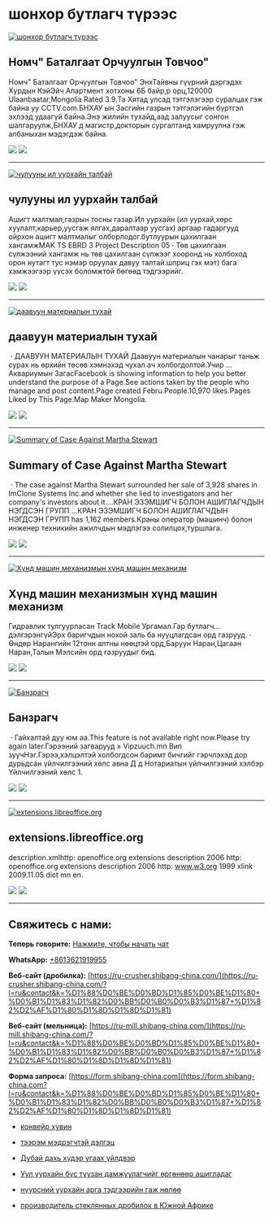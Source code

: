# шонхор бутлагч түрээс

<a href="https://swt.shibang-china.com/?l=ru&img&k=%D1%88%D0%BE%D0%BD%D1%85%D0%BE%D1%80+%D0%B1%D1%83%D1%82%D0%BB%D0%B0%D0%B3%D1%87+%D1%82%D2%AF%D1%80%D1%8D%D1%8D%D1%81" target="_blank">![шонхор бутлагч түрээс](http://static.shibang-china.com/all-800x300/439.jpg)</a>

## Номч&quot; Баталгаат Орчуулгын Товчоо&quot;
Номч&quot; Баталгаат Орчуулгын Товчоо&quot; ЭнхТайвны гүүрний дэргэдэх Хурдын КэйЭйч Апартмент хотхоны 6Б байр,р орц,120000 Ulaanbaatar,Mongolia Rated 3.9.Та Хятад улсад тэтгэлэгээр суралцах гэж байна уу CCTV.com.БНХАУ ын Засгийн газрын тэтгэлэгийн бүртгэл эхлээд удаагүй байна.Энэ жилийн тухайд,аад залуусыг сонгон шалгаруулж,БНХАУ д магистр,докторын сургалтанд хамруулна гэж албаныхан мэдэгдэж байна.


<a href="https://whatsapp.shibangsoft.com/WhatsApp.php" target="_blank" title="WhatsApp">![](http://static.shibang-china.com/icon/whatsapp.png)</a> <a href="https://swt.shibang-china.com/?l=ru&icon&k=%D1%88%D0%BE%D0%BD%D1%85%D0%BE%D1%80+%D0%B1%D1%83%D1%82%D0%BB%D0%B0%D0%B3%D1%87+%D1%82%D2%AF%D1%80%D1%8D%D1%8D%D1%81" target="_blank">![](http://static.shibang-china.com/icon/chat-ru.png)</a>

---

<a href="https://swt.shibang-china.com/?l=ru&img&k=%D1%88%D0%BE%D0%BD%D1%85%D0%BE%D1%80+%D0%B1%D1%83%D1%82%D0%BB%D0%B0%D0%B3%D1%87+%D1%82%D2%AF%D1%80%D1%8D%D1%8D%D1%81" target="_blank">![чулууны ил уурхайн талбай](http://static.shibang-china.com/all-800x300/1250.jpg)</a>

## чулууны ил уурхайн талбай
Ашигт малтмал,газрын тосны газар.Ил уурхайн (ил уурхай,хөрс хуулалт,карьер,уусгаж ялгах,даралтаар уусгах) аргаар гадаргууд ойрхон ашигт малтмалыг олборлодог.бутлуурын цахилгаан хангамжMAK TS EBRD 3 Project Description 05 &#183; Төв цахилгаан сүлжээний хангамж нь төв цахилгаан сүлжээг хооронд нь холбоход орон нутагт тус нэмэр оруулах давуу талтай.шприц гэх мэт) бага хэмжээгээр үүсэх боломжтой бөгөөд тэдгээрийг.


<a href="https://whatsapp.shibangsoft.com/WhatsApp.php" target="_blank" title="WhatsApp">![](http://static.shibang-china.com/icon/whatsapp.png)</a> <a href="https://swt.shibang-china.com/?l=ru&icon&k=%D1%88%D0%BE%D0%BD%D1%85%D0%BE%D1%80+%D0%B1%D1%83%D1%82%D0%BB%D0%B0%D0%B3%D1%87+%D1%82%D2%AF%D1%80%D1%8D%D1%8D%D1%81" target="_blank">![](http://static.shibang-china.com/icon/chat-ru.png)</a>

---

<a href="https://swt.shibang-china.com/?l=ru&img&k=%D1%88%D0%BE%D0%BD%D1%85%D0%BE%D1%80+%D0%B1%D1%83%D1%82%D0%BB%D0%B0%D0%B3%D1%87+%D1%82%D2%AF%D1%80%D1%8D%D1%8D%D1%81" target="_blank">![даавуун материалын тухай](http://static.shibang-china.com/all-800x300/902.jpg)</a>

## даавуун материалын тухай
&nbsp;&#0183;&#32;ДААВУУН МАТЕРИАЛЫН ТУХАЙ Даавуун материалын чанарыг таньж сурах нь өрхийн төсөв хэмнэхэд чухал ач холбогдолтой.Учир …Аквариумын ЗагасFacebook is showing information to help you better understand the purpose of a Page.See actions taken by the people who manage and post content.Page created Febru.People.10,970 likes.Pages Liked by This Page.Map Maker Mongolia.


<a href="https://whatsapp.shibangsoft.com/WhatsApp.php" target="_blank" title="WhatsApp">![](http://static.shibang-china.com/icon/whatsapp.png)</a> <a href="https://swt.shibang-china.com/?l=ru&icon&k=%D1%88%D0%BE%D0%BD%D1%85%D0%BE%D1%80+%D0%B1%D1%83%D1%82%D0%BB%D0%B0%D0%B3%D1%87+%D1%82%D2%AF%D1%80%D1%8D%D1%8D%D1%81" target="_blank">![](http://static.shibang-china.com/icon/chat-ru.png)</a>

---

<a href="https://swt.shibang-china.com/?l=ru&img&k=%D1%88%D0%BE%D0%BD%D1%85%D0%BE%D1%80+%D0%B1%D1%83%D1%82%D0%BB%D0%B0%D0%B3%D1%87+%D1%82%D2%AF%D1%80%D1%8D%D1%8D%D1%81" target="_blank">![Summary of Case Against Martha Stewart](http://static.shibang-china.com/all-800x300/114.jpg)</a>

## Summary of Case Against Martha Stewart
&nbsp;&#0183;&#32;The case against Martha Stewart surrounded her sale of 3,928 shares in ImClone Systems Inc.and whether she lied to investigators and her company's investors about it.…КРАН ЭЗЭМШИГЧ БОЛОН АШИГЛАГЧДЫН НЭГДСЭН ГРУПП …КРАН ЭЗЭМШИГЧ БОЛОН АШИГЛАГЧДЫН НЭГДСЭН ГРУПП has 1,162 members.Краны оператор (машинч) болон инженер техникийн ажилчдын мэдлэгээ солилцох,туршлага.


<a href="https://whatsapp.shibangsoft.com/WhatsApp.php" target="_blank" title="WhatsApp">![](http://static.shibang-china.com/icon/whatsapp.png)</a> <a href="https://swt.shibang-china.com/?l=ru&icon&k=%D1%88%D0%BE%D0%BD%D1%85%D0%BE%D1%80+%D0%B1%D1%83%D1%82%D0%BB%D0%B0%D0%B3%D1%87+%D1%82%D2%AF%D1%80%D1%8D%D1%8D%D1%81" target="_blank">![](http://static.shibang-china.com/icon/chat-ru.png)</a>

---

<a href="https://swt.shibang-china.com/?l=ru&img&k=%D1%88%D0%BE%D0%BD%D1%85%D0%BE%D1%80+%D0%B1%D1%83%D1%82%D0%BB%D0%B0%D0%B3%D1%87+%D1%82%D2%AF%D1%80%D1%8D%D1%8D%D1%81" target="_blank">![Хүнд машин механизмын хүнд машин механизм](http://static.shibang-china.com/all-800x300/564.jpg)</a>

## Хүнд машин механизмын хүнд машин механизм
Гидравлик тулгуурласан Track Mobile Ургамал.Гар бутлагч… дэлгэрэнгүйЭрх баригчдын нохой заль ба нууцлагдсан орд газрууд.&nbsp;&#0183;&#32;Өндөр Нарангийн 12тонн алтны нөөцтэй орд,Баруун Наран,Цагаан Наран,Талын Мэлсийн орд газруудыг бид.


<a href="https://whatsapp.shibangsoft.com/WhatsApp.php" target="_blank" title="WhatsApp">![](http://static.shibang-china.com/icon/whatsapp.png)</a> <a href="https://swt.shibang-china.com/?l=ru&icon&k=%D1%88%D0%BE%D0%BD%D1%85%D0%BE%D1%80+%D0%B1%D1%83%D1%82%D0%BB%D0%B0%D0%B3%D1%87+%D1%82%D2%AF%D1%80%D1%8D%D1%8D%D1%81" target="_blank">![](http://static.shibang-china.com/icon/chat-ru.png)</a>

---

<a href="https://swt.shibang-china.com/?l=ru&img&k=%D1%88%D0%BE%D0%BD%D1%85%D0%BE%D1%80+%D0%B1%D1%83%D1%82%D0%BB%D0%B0%D0%B3%D1%87+%D1%82%D2%AF%D1%80%D1%8D%D1%8D%D1%81" target="_blank">![Банзрагч](http://static.shibang-china.com/all-800x300/1475.jpg)</a>

## Банзрагч
&nbsp;&#0183;&#32;Гайхалтай дуу юм аа.This feature is not available right now.Please try again later.Гэрээний загварууд &#187; Vipzuuch.mn Вип зуучНэг.Гэрээ,хэлцэлтэй холбогдсон баримт бичгийг гэрчлэхэд дор дурьдсан үйлчилгээний хөлс авна Д д Нотариатын үйлчилгээний хэлбэр Үйлчилгээний хөлс 1.


<a href="https://whatsapp.shibangsoft.com/WhatsApp.php" target="_blank" title="WhatsApp">![](http://static.shibang-china.com/icon/whatsapp.png)</a> <a href="https://swt.shibang-china.com/?l=ru&icon&k=%D1%88%D0%BE%D0%BD%D1%85%D0%BE%D1%80+%D0%B1%D1%83%D1%82%D0%BB%D0%B0%D0%B3%D1%87+%D1%82%D2%AF%D1%80%D1%8D%D1%8D%D1%81" target="_blank">![](http://static.shibang-china.com/icon/chat-ru.png)</a>

---

<a href="https://swt.shibang-china.com/?l=ru&img&k=%D1%88%D0%BE%D0%BD%D1%85%D0%BE%D1%80+%D0%B1%D1%83%D1%82%D0%BB%D0%B0%D0%B3%D1%87+%D1%82%D2%AF%D1%80%D1%8D%D1%8D%D1%81" target="_blank">![extensions.libreoffice.org](http://static.shibang-china.com/all-800x300/275.jpg)</a>

## extensions.libreoffice.org
description.xmlhttp: openoffice.org extensions description 2006 http: openoffice.org extensions description 2006 http: www.w3.org 1999 xlink 2009.11.05 dict mn en.

<a href="https://whatsapp.shibangsoft.com/WhatsApp.php" target="_blank" title="WhatsApp">![](http://static.shibang-china.com/icon/whatsapp.png)</a> <a href="https://swt.shibang-china.com/?l=ru&icon&k=%D1%88%D0%BE%D0%BD%D1%85%D0%BE%D1%80+%D0%B1%D1%83%D1%82%D0%BB%D0%B0%D0%B3%D1%87+%D1%82%D2%AF%D1%80%D1%8D%D1%8D%D1%81" target="_blank">![](http://static.shibang-china.com/icon/chat-ru.png)</a>

---
## Свяжитесь с нами:

**Теперь говорите:** [Нажмите, чтобы начать чат](https://swt.shibang-china.com?l=ru&contact&k=%D1%88%D0%BE%D0%BD%D1%85%D0%BE%D1%80+%D0%B1%D1%83%D1%82%D0%BB%D0%B0%D0%B3%D1%87+%D1%82%D2%AF%D1%80%D1%8D%D1%8D%D1%81)

**WhatsApp:**  [+8613621919955](https://whatsapp.shibangsoft.com/WhatsApp.php)

**Веб-сайт (дробилка):** [https://ru-crusher.shibang-china.com/](https://ru-crusher.shibang-china.com/?l=ru&contact&k=%D1%88%D0%BE%D0%BD%D1%85%D0%BE%D1%80+%D0%B1%D1%83%D1%82%D0%BB%D0%B0%D0%B3%D1%87+%D1%82%D2%AF%D1%80%D1%8D%D1%8D%D1%81)

**Веб-сайт (мельница):** [https://ru-mill.shibang-china.com/](https://ru-mill.shibang-china.com/?l=ru&contact&k=%D1%88%D0%BE%D0%BD%D1%85%D0%BE%D1%80+%D0%B1%D1%83%D1%82%D0%BB%D0%B0%D0%B3%D1%87+%D1%82%D2%AF%D1%80%D1%8D%D1%8D%D1%81)

**Форма запроса:** [https://form.shibang-china.com](https://form.shibang-china.com?l=ru&contact&k=%D1%88%D0%BE%D0%BD%D1%85%D0%BE%D1%80+%D0%B1%D1%83%D1%82%D0%BB%D0%B0%D0%B3%D1%87+%D1%82%D2%AF%D1%80%D1%8D%D1%8D%D1%81)

* [конвейр хувин](../128/%D0%BA%D0%BE%D0%BD%D0%B2%D0%B5%D0%B9%D1%80%20%D1%85%D1%83%D0%B2%D0%B8%D0%BD.md)

* [тээрэм мэдрэгчтэй дэлгэц](../130/%D1%82%D1%8D%D1%8D%D1%80%D1%8D%D0%BC%20%D0%BC%D1%8D%D0%B4%D1%80%D1%8D%D0%B3%D1%87%D1%82%D1%8D%D0%B9%20%D0%B4%D1%8D%D0%BB%D0%B3%D1%8D%D1%86.md)

* [Дубай дахь хүдэр угаах үйлдвэр](../127/%D0%94%D1%83%D0%B1%D0%B0%D0%B9%20%D0%B4%D0%B0%D1%85%D1%8C%20%D1%85%D2%AF%D0%B4%D1%8D%D1%80%20%D1%83%D0%B3%D0%B0%D0%B0%D1%85%20%D2%AF%D0%B9%D0%BB%D0%B4%D0%B2%D1%8D%D1%80.md)

* [Уул уурхайн бүс туузан дамжуулагчийг өргөнөөр ашигладаг](../129/%D0%A3%D1%83%D0%BB%20%D1%83%D1%83%D1%80%D1%85%D0%B0%D0%B9%D0%BD%20%D0%B1%D2%AF%D1%81%20%D1%82%D1%83%D1%83%D0%B7%D0%B0%D0%BD%20%D0%B4%D0%B0%D0%BC%D0%B6%D1%83%D1%83%D0%BB%D0%B0%D0%B3%D1%87%D0%B8%D0%B9%D0%B3%20%D3%A9%D1%80%D0%B3%D3%A9%D0%BD%D3%A9%D3%A9%D1%80%20%D0%B0%D1%88%D0%B8%D0%B3%D0%BB%D0%B0%D0%B4%D0%B0%D0%B3.md)

* [нүүрсний уурхайн арга тэдгээрийн гаж нөлөө](../129/%D0%BD%D2%AF%D2%AF%D1%80%D1%81%D0%BD%D0%B8%D0%B9%20%D1%83%D1%83%D1%80%D1%85%D0%B0%D0%B9%D0%BD%20%D0%B0%D1%80%D0%B3%D0%B0%20%D1%82%D1%8D%D0%B4%D0%B3%D1%8D%D1%8D%D1%80%D0%B8%D0%B9%D0%BD%20%D0%B3%D0%B0%D0%B6%20%D0%BD%D3%A9%D0%BB%D3%A9%D3%A9.md)

* [производитель стеклянных дробилок в Южной Африке](../126/%D0%BF%D1%80%D0%BE%D0%B8%D0%B7%D0%B2%D0%BE%D0%B4%D0%B8%D1%82%D0%B5%D0%BB%D1%8C%20%D1%81%D1%82%D0%B5%D0%BA%D0%BB%D1%8F%D0%BD%D0%BD%D1%8B%D1%85%20%D0%B4%D1%80%D0%BE%D0%B1%D0%B8%D0%BB%D0%BE%D0%BA%20%D0%B2%20%D0%AE%D0%B6%D0%BD%D0%BE%D0%B9%20%D0%90%D1%84%D1%80%D0%B8%D0%BA%D0%B5.md)